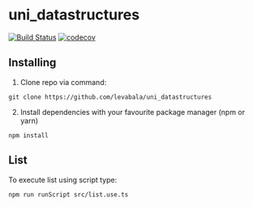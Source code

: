 # uni_datastructures
[![Build Status](https://travis-ci.com/levabala/uni_datastructures.svg?branch=master)](https://travis-ci.com/levabala/uni_datastructures)
[![codecov](https://codecov.io/gh/levabala/uni_datastructures/branch/master/graph/badge.svg)](https://codecov.io/gh/levabala/uni_datastructures)

## Installing

1. Clone repo via command: 

`git clone https://github.com/levabala/uni_datastructures`

2. Install dependencies with your favourite package manager (npm or yarn)

`npm install`

## List
To execute list using script type:

`npm run runScript src/list.use.ts`